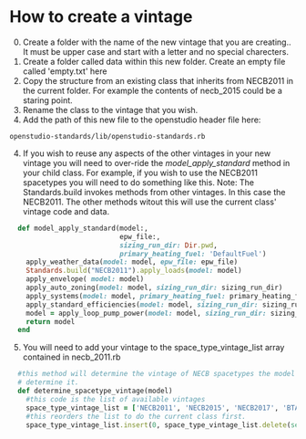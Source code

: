 # How to create a vintage

0. Create a folder with the name of the new vintage that you are creating.. It must be upper case and start with a letter and no special charecters.  
1. Create a folder called data within this new folder. Create an empty file called 'empty.txt' here
1. Copy the structure from an existing class that inherits from NECB2011 in the current folder. For example the contents of necb_2015 could be a staring point. 
2. Rename the class to the vintage that you wish.
3. Add the path of this new file to the openstudio header file here:
```
openstudio-standards/lib/openstudio-standards.rb
```
4. If you wish to reuse any aspects of the other vintages in your new vintage you will need to over-ride the *model_apply_standard* method in your child class. For example, if you wish to use the NECB2011 spacetypes you will need to do something like this. Note: The Standards.build invokes methods from other vintages. In this case the NECB2011. The other methods witout this will use the current class' vintage code and data. 
```ruby
  def model_apply_standard(model:,
                           epw_file:,
                           sizing_run_dir: Dir.pwd,
                           primary_heating_fuel: 'DefaultFuel')
    apply_weather_data(model: model, epw_file: epw_file)
    Standards.build("NECB2011").apply_loads(model: model)
    apply_envelope( model: model)
    apply_auto_zoning(model: model, sizing_run_dir: sizing_run_dir)
    apply_systems(model: model, primary_heating_fuel: primary_heating_fuel, sizing_run_dir: sizing_run_dir)
    apply_standard_efficiencies(model: model, sizing_run_dir: sizing_run_dir)
    model = apply_loop_pump_power(model: model, sizing_run_dir: sizing_run_dir)
    return model
  end
```
5. You will need to add your vintage to the space_type_vintage_list array contained in necb_2011.rb
```ruby
  #this method will determine the vintage of NECB spacetypes the model contains. It will return nil if it can't
  # determine it.
  def determine_spacetype_vintage(model)
    #this code is the list of available vintages
    space_type_vintage_list = ['NECB2011', 'NECB2015', 'NECB2017', 'BTAPPRE1980']
    #this reorders the list to do the current class first.
    space_type_vintage_list.insert(0, space_type_vintage_list.delete(self.class.name))
```

